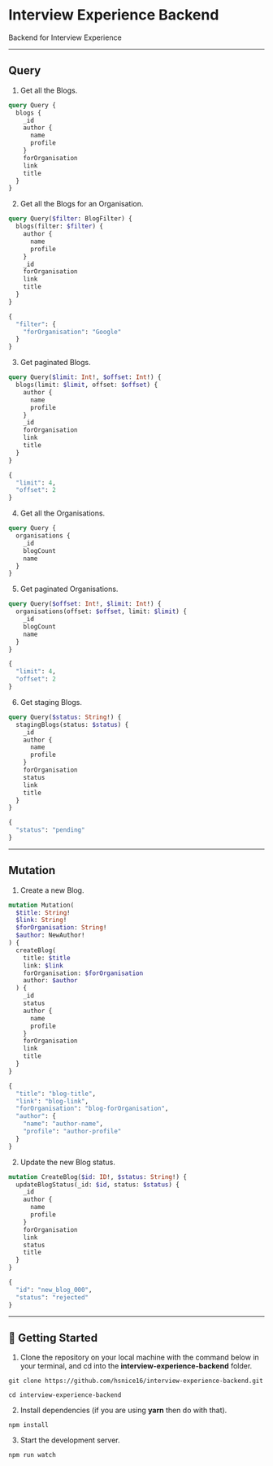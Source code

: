# Interview Experience Backend

Backend for Interview Experience

---

## Query

1. Get all the Blogs.

```graphql
query Query {
  blogs {
    _id
    author {
      name
      profile
    }
    forOrganisation
    link
    title
  }
}
```

2. Get all the Blogs for an Organisation.

```graphql
query Query($filter: BlogFilter) {
  blogs(filter: $filter) {
    author {
      name
      profile
    }
    _id
    forOrganisation
    link
    title
  }
}

{
  "filter": {
    "forOrganisation": "Google"
  }
}
```

3. Get paginated Blogs.

```graphql
query Query($limit: Int!, $offset: Int!) {
  blogs(limit: $limit, offset: $offset) {
    author {
      name
      profile
    }
    _id
    forOrganisation
    link
    title
  }
}

{
  "limit": 4,
  "offset": 2
}
```

4. Get all the Organisations.

```graphql
query Query {
  organisations {
    _id
    blogCount
    name
  }
}
```

5. Get paginated Organisations.

```graphql
query Query($offset: Int!, $limit: Int!) {
  organisations(offset: $offset, limit: $limit) {
    _id
    blogCount
    name
  }
}

{
  "limit": 4,
  "offset": 2
}
```

6. Get staging Blogs.

```graphql
query Query($status: String!) {
  stagingBlogs(status: $status) {
    _id
    author {
      name
      profile
    }
    forOrganisation
    status
    link
    title
  }
}

{
  "status": "pending"
}
```

---

## Mutation

1. Create a new Blog.

```graphql
mutation Mutation(
  $title: String!
  $link: String!
  $forOrganisation: String!
  $author: NewAuthor!
) {
  createBlog(
    title: $title
    link: $link
    forOrganisation: $forOrganisation
    author: $author
  ) {
    _id
    status
    author {
      name
      profile
    }
    forOrganisation
    link
    title
  }
}

{
  "title": "blog-title",
  "link": "blog-link",
  "forOrganisation": "blog-forOrganisation",
  "author": {
    "name": "author-name",
    "profile": "author-profile"
  }
}
```

2. Update the new Blog status.

```graphql
mutation CreateBlog($id: ID!, $status: String!) {
  updateBlogStatus(_id: $id, status: $status) {
    _id
    author {
      name
      profile
    }
    forOrganisation
    link
    status
    title
  }
}

{
  "id": "new_blog_000",
  "status": "rejected"
}
```

---

## 🔌 Getting Started

1. Clone the repository on your local machine with the command below in your terminal, and cd into the **interview-experience-backend** folder.

```shell
git clone https://github.com/hsnice16/interview-experience-backend.git

cd interview-experience-backend
```

2. Install dependencies (if you are using **yarn** then do with that).

```shell
npm install
```

3. Start the development server.

```shell
npm run watch
```

